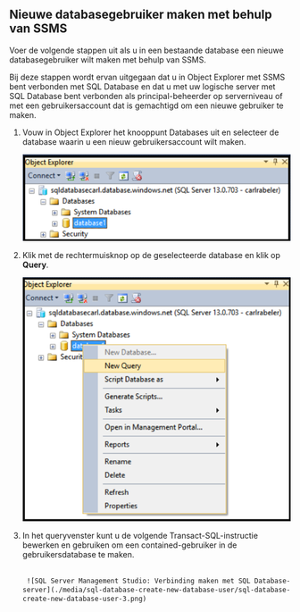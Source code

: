 

## Nieuwe databasegebruiker maken met behulp van SSMS

Voer de volgende stappen uit als u in een bestaande database een nieuwe databasegebruiker wilt maken met behulp van SSMS. 

Bij deze stappen wordt ervan uitgegaan dat u in Object Explorer met SSMS bent verbonden met SQL Database en dat u met uw logische server met SQL Database bent verbonden als principal-beheerder op serverniveau of met een gebruikersaccount dat is gemachtigd om een nieuwe gebruiker te maken. 

1. Vouw in Object Explorer het knooppunt Databases uit en selecteer de database waarin u een nieuw gebruikersaccount wilt maken.

     ![SQL Server Management Studio: Verbinding maken met SQL Database-server](./media/sql-database-create-new-database-user/sql-database-create-new-database-user-1.png)

2. Klik met de rechtermuisknop op de geselecteerde database en klik op **Query**.

     ![SQL Server Management Studio: Verbinding maken met SQL Database-server](./media/sql-database-create-new-database-user/sql-database-create-new-database-user-2.png)

3. In het queryvenster kunt u de volgende Transact-SQL-instructie bewerken en gebruiken om een contained-gebruiker in de gebruikersdatabase te maken. 

    ```CREATE USER user1 WITH PASSWORD ='p@ssw0rd1';

     ![SQL Server Management Studio: Verbinding maken met SQL Database-server](./media/sql-database-create-new-database-user/sql-database-create-new-database-user-3.png)






<!--HONumber=Jun16_HO2-->



